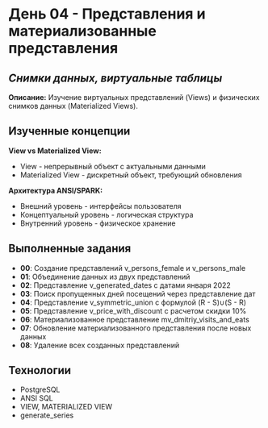 # День 04 - Представления и материализованные представления

## _Снимки данных, виртуальные таблицы_

**Описание:** Изучение виртуальных представлений (Views) и физических снимков данных (Materialized Views).

## Изученные концепции

**View vs Materialized View:**
- View - непрерывный объект с актуальными данными
- Materialized View - дискретный объект, требующий обновления

**Архитектура ANSI/SPARK:**
- Внешний уровень - интерфейсы пользователя
- Концептуальный уровень - логическая структура
- Внутренний уровень - физическое хранение

## Выполненные задания

- **00**: Создание представлений v_persons_female и v_persons_male
- **01**: Объединение данных из двух представлений
- **02**: Представление v_generated_dates с датами января 2022
- **03**: Поиск пропущенных дней посещений через представление дат
- **04**: Представление v_symmetric_union с формулой (R - S)∪(S - R)
- **05**: Представление v_price_with_discount с расчетом скидки 10%
- **06**: Материализованное представление mv_dmitriy_visits_and_eats
- **07**: Обновление материализованного представления после новых данных
- **08**: Удаление всех созданных представлений

## Технологии

- PostgreSQL
- ANSI SQL
- VIEW, MATERIALIZED VIEW
- generate_series